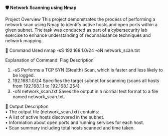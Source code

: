 **🛡️ Network Scanning using Nmap**

Project Overview
This project demonstrates the process of performing a network scan using Nmap to identify active hosts and open ports within a given subnet. The task was conducted as part of a cybersecurity lab exercise to enhance understanding of reconnaissance techniques and network mapping.

🧩 Command Used
nmap -sS 192.168.1.0/24 -oN network_scan.txt


Explanation of Command:
Flag	Description
1) -sS Performs a TCP SYN (Stealth) Scan, which is faster and less likely to be logged.
2) 192.168.1.0/24	Specifies the target subnet for scanning (scans all hosts from 192.168.1.1 to 192.168.1.254).
3) -oN network_scan.txt	Saves the output in a normal text format to a file named network_scan.txt.

📄 Output Description        
• The output file (network_scan.txt) contains:           
• A list of active hosts discovered in the subnet.     
• Information about open ports and running services for each host.       
• Scan summary including total hosts scanned and time taken.
